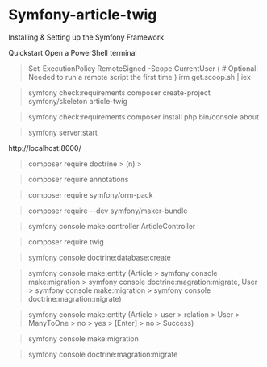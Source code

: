 # Symfony-article-twig

Installing & Setting up the Symfony Framework

Quickstart
Open a PowerShell terminal
> Set-ExecutionPolicy RemoteSigned -Scope CurrentUser 
( # Optional: Needed to run a remote script the first time )
> irm get.scoop.sh | iex

> symfony check:requirements
> composer create-project symfony/skeleton article-twig

> symfony check:requirements
> composer install
> php bin/console about

> symfony server:start

  http://localhost:8000/
  
  
> composer require doctrine > (n) >

> composer require annotations

> composer require symfony/orm-pack

> composer require --dev symfony/maker-bundle

> symfony console make:controller ArticleController 

> composer require twig


> symfony console doctrine:database:create

> symfony console make:entity
    (Article > symfony console make:migration > symfony console doctrine:magration:migrate, 
     User > symfony console make:migration > symfony console doctrine:magration:migrate)
     
> symfony console make:entity (Article > user > relation > User > ManyToOne > no > yes > [Enter] > no > Success)

> symfony console make:migration

> symfony console doctrine:magration:migrate
